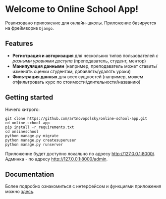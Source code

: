 # Welcome to Online School App!

Реализовано приложение для онлайн-школы. Приложение базируется на фреймворке `Django`.

## Features

* **Регистрация и авторизация** для нескольких типов пользователей *с разными уровнями доступа* (преподаватель, студент, ментор)
* **Манипуляция данными** (например, преподаватель может ставить/изменять оценки студентам, добавлять/удалять уроки)
* **Фильтрация данных** для всех сущностей (например, можем отфильтровать курс по стоимости/длительности/названию)

## Getting started

Ничего хитрого:

```
git clone https://github.com/artnovopolsky/online-school-app.git
cd online-school-app
pip install -r requirements.txt
cd onlineschool
python manage.py migrate
python manage.py createsuperuser
python manage.py runserver
```

Приложение будет доступно локально по адресу http://127.0.0.1:8000/. Админка - по адресу http://127.0.0.1:8000/admin.

## Documentation

Более подробно ознакомиться с интерфейсом и функциями приложения можно [здесь](https://github.com/artnovopolsky/online-school-app/blob/main/docs/docs.pdf).
